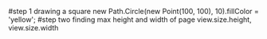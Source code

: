 #step 1 drawing a square
new Path.Circle(new Point(100, 100), 10).fillColor = 'yellow';
#step two finding max height and width of page
view.size.height, view.size.width